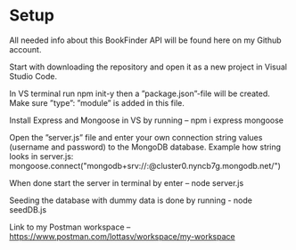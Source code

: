 # Setup
All needed info about this BookFinder API will be found here on my Github account.

Start with downloading the repository and open it as a new project in Visual Studio Code.

In VS terminal run npm init-y  then a ”package.json”-file will be created. Make sure ”type”: ”module” is added in this file.

Install Express and Mongoose in VS by running – npm i express mongoose

Open the ”server.js” file and enter your own connection string values (username and password) to the MongoDB database.
Example how string looks in server.js: 
mongoose.connect("mongodb+srv://<Username>:<Password>@cluster0.nyncb7g.mongodb.net/<DB-Name>")

When done start the server in terminal by enter – node server.js

Seeding the database with dummy data is done by running - node seedDB.js


Link to my Postman workspace – https://www.postman.com/lottasv/workspace/my-workspace
